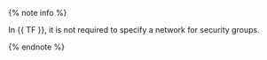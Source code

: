 {% note info %}

In {{ TF }}, it is not required to specify a network for security groups.

{% endnote %}
